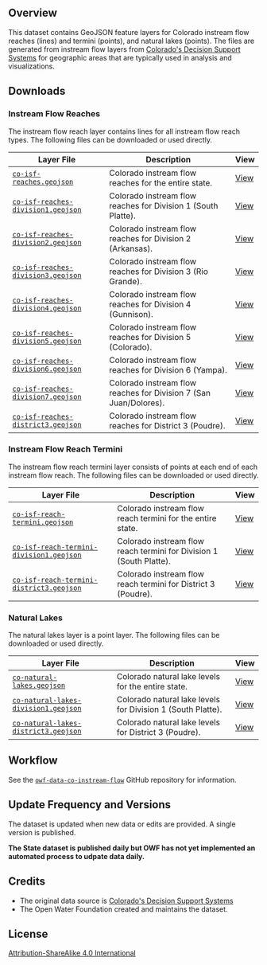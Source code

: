 ## Overview ##

This dataset contains GeoJSON feature layers for Colorado instream flow reaches (lines) and termini (points), and natural lakes (points).
The files are generated from instream flow layers from
[Colorado's Decision Support Systems](https://cdss.colorado.gov/gis-data/gis-data-by-category)
for geographic areas that are typically used in analysis and visualizations.

## Downloads ##

### Instream Flow Reaches ###

The instream flow reach layer contains lines for all instream flow reach types.
The following files can be downloaded or used directly.

| **Layer File** | **Description** | **View** |
| -- | -- | -- |
| [`co-isf-reaches.geojson`](co-isf-reaches.geojson) | Colorado instream flow reaches for the entire state. | [View](https://gavinr.github.io/geojson-viewer/?url=https://data.openwaterfoundation.org/state/co/cwcb/instream-flow/co-isf-reaches.geojson) |
| [`co-isf-reaches-division1.geojson`](co-isf-reaches-division1.geojson) | Colorado instream flow reaches for Division 1 (South Platte). | [View](https://gavinr.github.io/geojson-viewer/?url=https://data.openwaterfoundation.org/state/co/cwcb/instream-flow/co-isf-reaches-division1.geojson) |
| [`co-isf-reaches-division2.geojson`](co-isf-reaches-division2.geojson) | Colorado instream flow reaches for Division 2 (Arkansas). | [View](https://gavinr.github.io/geojson-viewer/?url=https://data.openwaterfoundation.org/state/co/cwcb/instream-flow/co-isf-reaches-division2.geojson) |
| [`co-isf-reaches-division3.geojson`](co-isf-reaches-division3.geojson) | Colorado instream flow reaches for Division 3 (Rio Grande). | [View](https://gavinr.github.io/geojson-viewer/?url=https://data.openwaterfoundation.org/state/co/cwcb/instream-flow/co-isf-reaches-division3.geojson) |
| [`co-isf-reaches-division4.geojson`](co-isf-reaches-division4.geojson) | Colorado instream flow reaches for Division 4 (Gunnison). | [View](https://gavinr.github.io/geojson-viewer/?url=https://data.openwaterfoundation.org/state/co/cwcb/instream-flow/co-isf-reaches-division4.geojson) |
| [`co-isf-reaches-division5.geojson`](co-isf-reaches-division5.geojson) | Colorado instream flow reaches for Division 5 (Colorado). | [View](https://gavinr.github.io/geojson-viewer/?url=https://data.openwaterfoundation.org/state/co/cwcb/instream-flow/co-isf-reaches-division5.geojson) |
| [`co-isf-reaches-division6.geojson`](co-isf-reaches-division6.geojson) | Colorado instream flow reaches for Division 6 (Yampa). | [View](https://gavinr.github.io/geojson-viewer/?url=https://data.openwaterfoundation.org/state/co/cwcb/instream-flow/co-isf-reaches-division6.geojson) |
| [`co-isf-reaches-division7.geojson`](co-isf-reaches-division7.geojson) | Colorado instream flow reaches for Division 7 (San Juan/Dolores). | [View](https://gavinr.github.io/geojson-viewer/?url=https://data.openwaterfoundation.org/state/co/cwcb/instream-flow/co-isf-reaches-division7.geojson) |
| [`co-isf-reaches-district3.geojson`](co-isf-reaches-district3.geojson) | Colorado instream flow reaches for District 3 (Poudre). | [View](https://gavinr.github.io/geojson-viewer/?url=https://data.openwaterfoundation.org/state/co/cwcb/instream-flow/co-isf-reaches-district3.geojson) |

### Instream Flow Reach Termini ###

The instream flow reach termini layer consists of points at each end of each instream flow reach.
The following files can be downloaded or used directly.

| **Layer File** | **Description** | **View** |
| -- | -- | -- |
| [`co-isf-reach-termini.geojson`](co-isf-reach-termini.geojson) | Colorado instream flow reach termini for the entire state. | [View](https://gavinr.github.io/geojson-viewer/?url=https://data.openwaterfoundation.org/state/co/cwcb/instream-flow/co-isf-reach-termini.geojson) |
| [`co-isf-reach-termini-division1.geojson`](co-isf-reach-termini-division1.geojson) | Colorado instream flow reach termini for Division 1 (South Platte). | [View](https://gavinr.github.io/geojson-viewer/?url=https://data.openwaterfoundation.org/state/co/cwcb/instream-flow/co-isf-reach-termini-division1.geojson) |
| [`co-isf-reach-termini-district3.geojson`](co-isf-reach-termini-district3.geojson) | Colorado instream flow reach termini for District 3 (Poudre). | [View](https://gavinr.github.io/geojson-viewer/?url=https://data.openwaterfoundation.org/state/co/cwcb/instream-flow/co-isf-reach-termini-district3.geojson) |

### Natural Lakes ###

The natural lakes layer is a point layer.
The following files can be downloaded or used directly.

| **Layer File** | **Description** | **View** |
| -- | -- | -- |
| [`co-natural-lakes.geojson`](co-natural-lakes.geojson) | Colorado natural lake levels for the entire state. | [View](https://gavinr.github.io/geojson-viewer/?url=https://data.openwaterfoundation.org/state/co/cwcb/instream-flow/co-natural-lakes.geojson) |
| [`co-natural-lakes-division1.geojson`](co-natural-lakes-division1.geojson) | Colorado natural lake levels for Division 1 (South Platte). | [View](https://gavinr.github.io/geojson-viewer/?url=https://data.openwaterfoundation.org/state/co/cwcb/instream-flow/co-natural-lakes-division1.geojson) |
| [`co-natural-lakes-district3.geojson`](co-natural-lakes-district3.geojson) | Colorado natural lake levels for District 3 (Poudre). | [View](https://gavinr.github.io/geojson-viewer/?url=https://data.openwaterfoundation.org/state/co/cwcb/instream-flow/co-natural-lakes-district3.geojson) |

## Workflow ##

See the [`owf-data-co-instream-flow`](https://github.com/OpenWaterFoundation/owf-data-co-instream-flow)
GitHub repository for information.

## Update Frequency and Versions ##

The dataset is updated when new data or edits are provided.
A single version is published.

**The State dataset is published daily but OWF has not yet implemented an automated process to udpate data daily.**

## Credits ##

* The original data source is
  [Colorado's Decision Support Systems](https://cdss.colorado.gov/gis-data/gis-data-by-category)
* The Open Water Foundation created and maintains the dataset.

## License ##

[Attribution-ShareAlike 4.0 International](https://creativecommons.org/licenses/by-sa/4.0/)
